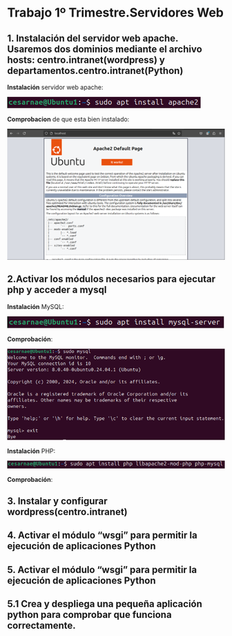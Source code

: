# Trabajo 1º Trimestre.Servidores Web
## 1. Instalación del servidor web apache. Usaremos dos dominios mediante el archivo hosts: centro.intranet(wordpress) y departamentos.centro.intranet(Python)

**Instalación** servidor web apache:

 ![Apache1](Imagenes/Cap2.PNG)

**Comprobacion** de que esta bien instalado:

 ![Apache2](Imagenes/Captura5.PNG)

## 2.Activar los módulos necesarios para ejecutar php y acceder a mysql

**Instalación** MySQL:

 ![MySQL](Imagenes/Mysql1.PNG)

**Comprobación**:

 ![MySQL](Imagenes/mysql3.PNG)
 
**Instalación** PHP:

 ![PHP](Imagenes/php1.PNG)
 

**Comprobación**:

## 3. Instalar y configurar wordpress(centro.intranet)

## 4. Activar el módulo “wsgi” para permitir la ejecución de aplicaciones Python

## 5. Activar el módulo “wsgi” para permitir la ejecución de aplicaciones Python
## 5.1 Crea y despliega una pequeña aplicación python para comprobar que funciona correctamente.


